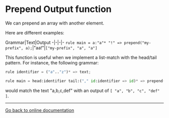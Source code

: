 # Prepend Output function

We can prepend an array with another element.

Here are different examples:

Grammar|Text|Output
-|-|-|-
`rule main = a:"a"* "!" => prepend("my-prefix", a);`|"aa!"|`["my-prefix", "a", "a"]`

This function is useful when we implement a list-match with the head/tail pattern.  For instance, the following grammar:

```Python
rule identifier = ("a".."z")* => text;

rule main = head:identifier tail:("," id:identifier => id)* => prepend(head, tail);
```

would match the text "a,b,c,def" with an output of `[
    "a",
    "b",
    "c",
    "def"
  ]`.

---
[Go back to online documentation](../../README.md)